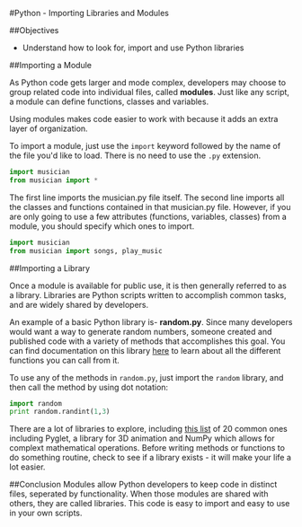 #Python - Importing Libraries and Modules

##Objectives

* Understand how to look for, import and use Python libraries

##Importing a Module

As Python code gets larger and mode complex, developers may choose to group related code into individual files, called **modules**. Just like any script, a module can define functions, classes and variables.

Using modules makes code easier to work with because it adds an extra layer of organization.

To import a module, just use the `import` keyword followed by the name of the file you'd like to load. There is no need to use the `.py` extension.

```python
import musician
from musician import *
```
The first line imports the musician.py file itself. The second line imports all the classes and functions contained in that musician.py file. However, if you are only going to use a few attributes (functions, variables, classes) from a module, you should specify which ones to import.

```python
import musician
from musician import songs, play_music
```

##Importing a Library

Once a module is available for public use, it is then generally referred to as a library. Libraries are Python scripts written to accomplish common tasks, and are widely shared by developers.

An example of a basic Python library is- **random.py**. Since many developers would want a way to generate random numbers, someone created and published code with a variety of methods that accomplishes this goal. You can find documentation on this library <a href="https://docs.python.org/2/library/random.html">here</a> to learn about all the different functions you can call from it.

To use any of the methods in `random.py`, just import the `random` library, and then call the method by using dot notation:

```python
import random
print random.randint(1,3)
```

There are a lot of libraries to explore, including [this list](http://pythontips.com/2013/07/30/20-python-libraries-you-cant-live-without/) of 20 common ones including Pyglet, a library for 3D animation and NumPy which allows for complext mathematical operations. Before writing methods or functions to do something routine, check to see if a library exists - it will make your life a lot easier.

##Conclusion
Modules allow Python developers to keep code in distinct files, seperated by functionality. When those modules are shared with others, they are called libraries. This code is easy to import and easy to use in your own scripts. 
